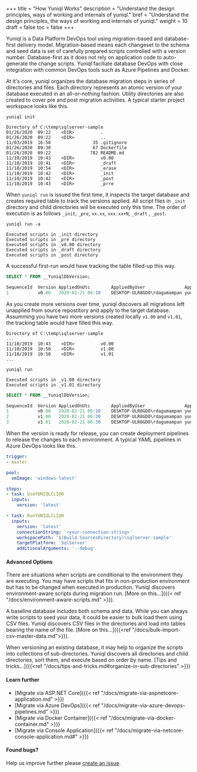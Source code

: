 +++
title = "How Yuniql Works"
description = "Understand the design principles, ways of working and internals of yuniql."
bref = "Understand the design principles, the ways of working and internals of yuniql."
weight = 10
draft = false
toc = false
+++

Yuniql is a Data Platform DevOps tool using migration-based and database-first delivery model. Migration-based means each changeset to the schema and seed data is set of carefully prepared scripts controlled with a version number. Database-first as it does not rely on application code to auto-generate the change scripts. Yuniql faciliate database DevOps with close integration with common DevOps tools such as Azure Pipelines and Docker.

At it's core, yuniql organizes the database migration steps in series of directories and files. Each directory represents an atomic version of your database executed in an all-or-nothing fashion. Utility directories are also created to cover pre and post migration activities. A typical starter project workspace looks like this.

```shell
yuniql init
```

```shell
Directory of C:\temp\sqlserver-sample
01/26/2020  09:22    <DIR>          .
01/26/2020  09:22    <DIR>          ..
11/03/2019  16:58                35 .gitignore
01/26/2020  09:30                67 Dockerfile
01/26/2020  09:22               782 README.md
11/10/2019  10:43    <DIR>          v0.00
11/10/2019  10:41    <DIR>          _draft
11/10/2019  10:54    <DIR>          _erase
11/10/2019  10:42    <DIR>          _init
11/10/2019  10:42    <DIR>          _post
11/10/2019  10:43    <DIR>          _prre
```

When `yuniql run` is issued the first time, it inspects the target database and creates required table to track the versions applied. All script files in `_init` directory and child directories will be executed only this time. The order of execution is as follows `_init`, `_pre`, `vx.xx`, `vxx.xx+N`, `_draft` , `_post`.

```shell
yuniql run -a

Executed scripts in _init directory
Executed scripts in _pre directory
Executed scripts in _v0.00 directory
Executed scripts in _draft directory
Executed scripts in _post directory
```

A successful first-run would have tracking the table filled-up this way.

```sql
SELECT * FROM __YuniqlDbVersion;

SequenceId	Version	AppliedOnUtc	    AppliedByUser	            AppliedByTool	AppliedByToolVersion
1	        v0.00	2020-02-21 06:10    DESKTOP-ULR8GDO\rdagumampan	yuniql-cli	    v0.350.0.0
```

As you create more versions over time, yuniql discovers all migrations left unapplied from source repostitory and apply to the target database. Assumming you have two more versions created locally `v1.00` and `v1.01`, the tracking table would have filled this way.

```shell
Directory of C:\temp\sqlserver-sample
...
11/10/2019  10:43    <DIR>          v0.00
11/10/2019  10:50    <DIR>          v1.00
11/10/2019  10:50    <DIR>          v1.01
...
```

```shell
yuniql run

Executed scripts in _v1.00 directory
Executed scripts in _v1.01 directory
```

```sql
SELECT * FROM __YuniqlDbVersion;

SequenceId	Version	AppliedOnUtc	    AppliedByUser	            AppliedByTool	AppliedByToolVersion
1	        v0.00	2020-02-21 06:10	DESKTOP-ULR8GDO\rdagumampan	yuniql-cli	    v0.350.0.0
2	        v1.00	2020-02-21 06:30	DESKTOP-ULR8GDO\rdagumampan	yuniql-cli	    v0.350.0.0
3	        v1.01	2020-02-21 06:30	DESKTOP-ULR8GDO\rdagumampan	yuniql-cli	    v0.350.0.0
```

When the version is ready for release, you can create deployment pipelines to release the changes to each environment. A typical YAML pipelines in Azure DevOps looks like this.


```yaml
trigger:
- master

pool:
  vmImage: 'windows-latest'

steps:
- task: UseYUNIQLCLI@0
  inputs:
    version: 'latest'

- task: RunYUNIQLCLI@0
  inputs:
    version: 'latest'
    connectionString: '<your-connection-string>'
    workspacePath: '$(Build.SourcesDirectory)\sqlserver-sample'
    targetPlatform: 'SqlServer'
    additionalArguments: '--debug'
```



#### Advanced Options

There are situations when scripts are conditional to the environment they are executing. You may have scripts that fits in non-production environment but has to be changed when executed in production. Yuniql discovers environment-aware scripts during migration run. [More on this...]({{< ref "/docs/environment-aware-scripts.md" >}}). 

A baseline database includes both schema and data. While you can always write scripts to seed your data, it could be easier to bulk load them using CSV files. Yuniql discovers CSV files in the directories and load into tables bearing the name of the file. [More on this...]({{<ref "/docs/bulk-import-csv-master-data.md">}}).

When versioning an existing database, it may help to organize the scripts into collections of sub-directories. Yuniql discovers all directories and child directories, sort them, and execute based on order by name. [Tips and tricks...]({{<ref "/docs/tips-and-tricks.md#organize-in-sub-directories" >}})

#### Learn further

* [Migrate via ASP.NET Core]({{< ref "/docs/migrate-via-aspnetcore-application.md" >}})
* [Migrate via Azure DevOps]({{< ref "/docs/migrate-via-azure-devops-pipelines.md" >}})
* [Migrate via Docker Container]({{< ref "/docs/migrate-via-docker-container.md" >}})
* [Migrate via Console Application]({{< ref "/docs/migrate-via-netcore-console-application.md#" >}})

#### Found bugs?

Help us improve further please [create an issue](https://github.com/rdagumampan/yuniql/issues/new).

